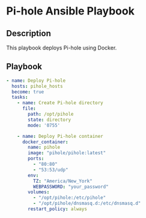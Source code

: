 # Pi-hole Ansible Playbook

## Description
This playbook deploys Pi-hole using Docker.

## Playbook
```yaml
- name: Deploy Pi-hole
  hosts: pihole_hosts
  become: true
  tasks:
    - name: Create Pi-hole directory
      file:
        path: /opt/pihole
        state: directory
        mode: '0755'

    - name: Deploy Pi-hole container
      docker_container:
        name: pihole
        image: "pihole/pihole:latest"
        ports:
          - "80:80"
          - "53:53/udp"
        env:
          TZ: "America/New_York"
          WEBPASSWORD: "your_password"
        volumes:
          - "/opt/pihole:/etc/pihole"
          - "/opt/pihole/dnsmasq.d:/etc/dnsmasq.d"
        restart_policy: always
```